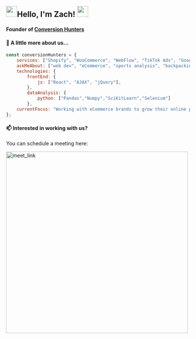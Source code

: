<h2><img src="https://emojis.slackmojis.com/emojis/images/1531849430/4246/blob-sunglasses.gif?1531849430" width="30"/>Hello, I'm Zach! <img src="https://emojis.slackmojis.com/emojis/images/1531849430/4246/blob-sunglasses.gif?1531849430" width="30"/></h2>

<h4>Founder of <a href='conversionhunters.dev'>Conversion Hunters</a> </h4>


<h4>🔎 A little more about us... </h4>

```javascript
const conversionHunters = {
    services: ["Shopify", "WooCommerce", "WebFlow", "TikTok Ads", "Google Ads and AdWords", "SEO", "CRO/AOV/LTV","Email Marketing", "Copywriting"],
    askMeAbout: ["web dev", "eCommerce", "sports analysis", "backpacking"],
    technologies: {
        frontEnd: {
            js: ["React", "AJAX", "jQuery"],
        },
        dataAnalysis: {
            python: ["Pandas","Numpy","SciKitLearn","Selenium"]
        },
    currentFocus: "Working with eCommerce brands to grow their online presence and take their company to the next level",
};
```

<h4>📫 Interested in working with us? </h4>

<p> You can schedule a meeting here: </p>

<a href="https://calendly.com/zach-conversion-hunters/30min" target="_blank"><img width="498" alt="meet_link" src="https://user-images.githubusercontent.com/15426564/144297439-f530f383-e73e-41e0-9914-a9b7d3f432e5.png"></a>


